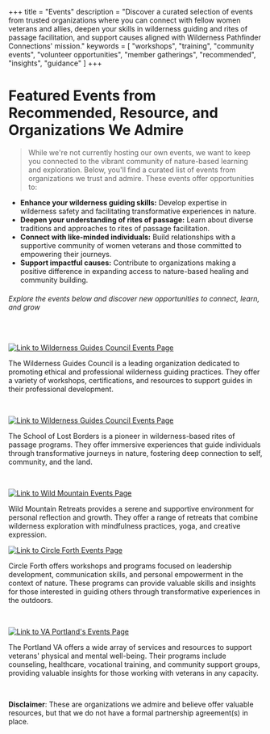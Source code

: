 +++
title = "Events"
description = "Discover a curated selection of events from trusted organizations where you can connect with fellow women veterans and allies, deepen your skills in wilderness guiding and rites of passage facilitation, and support causes aligned with Wilderness Pathfinder Connections' mission."
keywords = [
  "workshops",
  "training",
  "community events",
  "volunteer opportunities",
  "member gatherings",
  "recommended",
  "insights",
  "guidance"
]
+++
# Featured Events from Recommended, Resource, and Organizations We Admire

> While we're not currently hosting our own events, we want to keep you connected to the vibrant community of nature-based learning and exploration. Below, you'll find a curated list of events from organizations we trust and admire. These events offer opportunities to:

* **Enhance your wilderness guiding skills:** Develop expertise in wilderness safety and facilitating transformative experiences in nature.
* **Deepen your understanding of rites of passage:** Learn about diverse traditions and approaches to rites of passage facilitation.
* **Connect with like-minded individuals:** Build relationships with a supportive community of women veterans and those committed to empowering their journeys.
* **Support impactful causes:** Contribute to organizations making a positive difference in expanding access to nature-based healing and community building.

###### Explore the events below and discover new opportunities to connect, learn, and grow

&nbsp;

<a href="https://wildernessguidescouncil.org/program-directory/" title="Wilderness Guides Council Programs" target="_blank" rel="noopener"><img src="/uploads/image-1.png" alt="Link to Wilderness Guides Council Events Page" title="Wilderness Guides Council Events" /></a>

The Wilderness Guides Council is a leading organization dedicated to promoting ethical and professional wilderness guiding practices. They offer a variety of workshops, certifications, and resources to support guides in their professional development.

&nbsp;

<a href="https://schooloflostborders.org/schedule/" title="School of Lost Borders Schedule" target="_blank" rel="noopener"><img src="/uploads/image-2.png" alt="Link to Wilderness Guides Council Events Page" title="Wilderness Guides Council Events " /></a>

The School of Lost Borders is a pioneer in wilderness-based rites of passage programs. They offer immersive experiences that guide individuals through transformative journeys in nature, fostering deep connection to self, community, and the land.

&nbsp;

<a href="https://wildmountainretreats.org/events" title="Wild Mountain Retreats Events" target="_blank" rel="noopener"><img src="/uploads/image.png" alt="Link to Wild Mountain Events Page" title="Wild Mountain Events " /></a>

Wild Mountain Retreats provides a serene and supportive environment for personal reflection and growth. They offer a range of retreats that combine wilderness exploration with mindfulness practices, yoga, and creative expression.

<a href="https://www.circleforth.org/events" title="Circle Forth Events" target="_blank" rel="noopener"><img src="/uploads/image-5.png" alt="Link to Circle Forth Events Page" title="Circle Forth Events" /></a>

Circle Forth offers workshops and programs focused on leadership development, communication skills, and personal empowerment in the context of nature. These programs can provide valuable skills and insights for those interested in guiding others through transformative experiences in the outdoors.

&nbsp;

<a href="https://s3-us-gov-west-1.amazonaws.com/content.www.va.gov/img/header-logo.png" title="VA Portland's Chaplain Services Groups Page" target="_blank" rel="noopener"><img src="/uploads/image-4.png" alt="Link to VA Portland's Events Page" title="VA Portland's Events Page" /></a>

The Portland VA offers a wide array of services and resources to support veterans' physical and mental well-being. Their programs include counseling, healthcare, vocational training, and community support groups, providing valuable insights for those working with veterans in any capacity.

&nbsp;

**Disclaimer**: These are organizations we admire and believe offer valuable resources, but that we do not have a formal partnership agreement(s) in place.